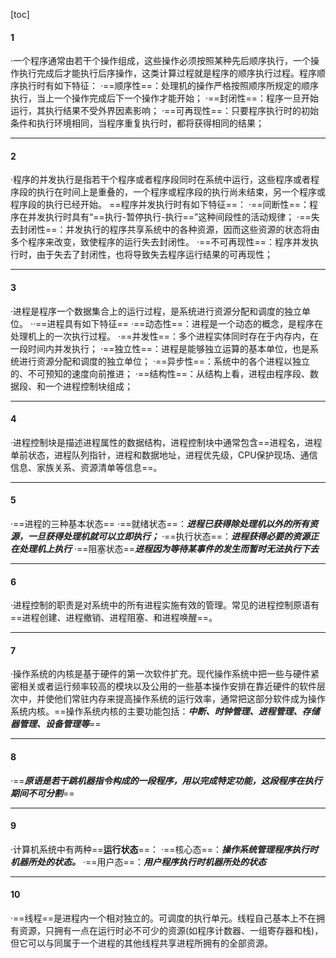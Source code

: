 [toc]
#### 1
·一个程序通常由若干个操作组成，这些操作必须按照某种先后顺序执行，一个操作执行完成后才能执行后序操作，这类计算过程就是程序的顺序执行过程。程序顺序执行时有如下特征：
·==顺序性==：处理机的操作严格按照顺序所规定的顺序执行，当上一个操作完成后下一个操作才能开始；
·==封闭性==：程序一旦开始运行，其执行结果不受外界因素影响；
·==可再现性==：只要程序执行时的初始条件和执行环境相同，当程序重复执行时，都将获得相同的结果；

---
#### 2
·程序的并发执行是指若干个程序或者程序段同时在系统中运行，这些程序或者程序段的执行在时间上是重叠的，一个程序或程序段的执行尚未结束，另一个程序或程序段的执行已经开始。
==程序并发执行时有如下特征==：
·==间断性==：程序在并发执行时具有“==执行-暂停执行-执行==”这种间段性的活动规律；
·==失去封闭性==：并发执行的程序共享系统中的各种资源，因而这些资源的状态将由多个程序来改变，致使程序的运行失去封闭性。
·==不可再现性==：程序并发执行时，由于失去了封闭性，也将导致失去程序运行结果的可再现性；

---
#### 3
·进程是程序一个数据集合上的运行过程，是系统进行资源分配和调度的独立单位。
··==进程具有如下特征==
·==动态性==：进程是一个动态的概念，是程序在处理机上的一次执行过程。
·==并发性==：多个进程实体同时存在于内存内，在一段时间内并发执行；
·==独立性==：进程是能够独立运算的基本单位，也是系统进行资源分配和调度的独立单位；
·==异步性==：系统中的各个进程以独立的、不可预知的速度向前推进；
·==结构性==：从结构上看，进程由程序段、数据段、和一个进程控制块组成；

---
#### 4
·进程控制块是描述进程属性的数据结构，进程控制块中通常包含==进程名，进程单前状态，进程队列指针，进程和数据地址，进程优先级，CPU保护现场、通信信息、家族关系、资源清单等信息==。

---
#### 5
·==进程的三种基本状态==
·==就绪状态==：***进程已获得除处理机以外的所有资源，一旦获得处理机就可以立即执行；***
·==执行状态==：***进程获得必要的资源正在处理机上执行***
·==阻塞状态==***进程因为等待某事件的发生而暂时无法执行下去***

---
#### 6
·进程控制的职责是对系统中的所有进程实施有效的管理。常见的进程控制原语有==进程创建、进程撤销、进程阻塞、和进程唤醒==。

---
#### 7
·操作系统的内核是基于硬件的第一次软件扩充。现代操作系统中把一些与硬件紧密相关或者运行频率较高的模块以及公用的一些基本操作安排在靠近硬件的软件层次中，并使他们常驻内存来提高操作系统的运行效率，通常把这部分软件成为操作系统内核。==操作系统内核的主要功能包括：***中断、时钟管理、进程管理、存储器管理、设备管理等***==

---
#### 8
·==***原语是若干跳机器指令构成的一段程序，用以完成特定功能，这段程序在执行期间不可分割***==

---
#### 9
·计算机系统中有两种==**运行状态**==：
·==核心态==：***操作系统管理程序执行时机器所处的状态。***
·==用户态==：***用户程序执行时机器所处的状态***

---
#### 10
·==线程==是进程内一个相对独立的。可调度的执行单元。线程自己基本上不在拥有资源，只拥有一点在运行时必不可少的资源(如程序计数器、一组寄存器和栈)，但它可以与同属于一个进程的其他线程共享进程所拥有的全部资源。